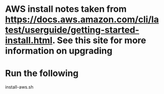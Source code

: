 # AWS install notes taken from https://docs.aws.amazon.com/cli/latest/userguide/getting-started-install.html.  See this site for more information on upgrading
# Run the following

install-aws.sh

